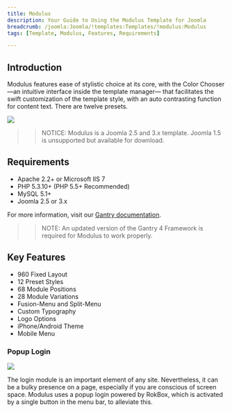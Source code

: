 ```yaml
---
title: Modulus
description: Your Guide to Using the Modulus Template for Joomla
breadcrumb: /joomla:Joomla/!templates:Templates/!modulus:Modulus
tags: [Template, Modulus, Features, Requirements]

---
```


Introduction
-----

Modulus features ease of stylistic choice at its core, with the Color Chooser —an intuitive interface inside the template manager— that facilitates the swift customization of the template style, with an auto contrasting function for content text. There are twelve presets.

![][theme]

>> NOTICE: Modulus is a Joomla 2.5 and 3.x template. Joomla 1.5 is unsupported but available for download.

Requirements
-----

* Apache 2.2+ or Microsoft IIS 7
* PHP 5.3.10+ (PHP 5.5+ Recommended)
* MySQL 5.1+
* Joomla 2.5 or 3.x

For more information, visit our [Gantry documentation][gantry].

>> NOTE: An updated version of the Gantry 4 Framework is required for Modulus to work properly.

Key Features
-----

* 960 Fixed Layout  
* 12 Preset Styles  
* 68 Module Positions  
* 28 Module Variations  
* Fusion-Menu and Split-Menu  
* Custom Typography  
* Logo Options  
* iPhone/Android Theme  
* Mobile Menu

### Popup Login

![][login]

The login module is an important element of any site. Nevertheless, it can be a bulky presence on a page, especially if you are conscious of screen space. Modulus uses a popup login powered by RokBox, which is activated by a single button in the menu bar, to alleviate this.

[gantry]: http://gantry.org
[theme]: assets/modulus.jpeg
[login]: assets/login.jpg
[featured]: assets/featured.jpg